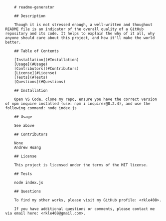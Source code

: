
        # readme-generator
    
        ## Description

        Though it is not stressed enough, a well-written and thoughout README file is an indicator of the overall quality of a GitHub repository and its code. It helps to explain the why of it all, why anyone should care about this project, and how it'll make the world better.
    
        ## Table of Contents
        
        [Installation](#Installation)
        [Usage](#Usage)
        [Contributors](#Contributors)
        [License](#License)
        [Tests](#Tests)
        [Questions](#Questions)

        ## Installation
        
        Open VS Code, clone my repo, ensure you have the correct version of npm inquire installed (use: npm i inquirer@8.2.4), and use the following command: node index.js

        ## Usage
        
        See above
        
        ## Contributors
        
        None
        Andrew Hoang

        ## License

        This project is licensed under the terms of the MIT license.

        ## Tests

        node index.js

        ## Questions
        
        To find my other works, please visit my GitHub profile: <rkle408>.
        
        If you have additional questions or comments, please contact me via email here: <rkle408@gmail.com>.
    